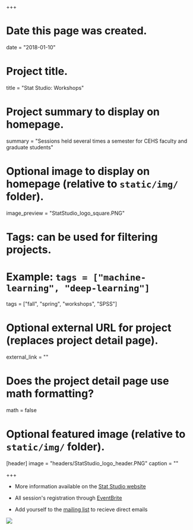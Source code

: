 +++
# Date this page was created.
date = "2018-01-10"

# Project title.
title = "Stat Studio: Workshops"

# Project summary to display on homepage.
summary = "Sessions held several times a semester for CEHS faculty and graduate students"

# Optional image to display on homepage (relative to `static/img/` folder).
image_preview = "StatStudio_logo_square.PNG"

# Tags: can be used for filtering projects.
# Example: `tags = ["machine-learning", "deep-learning"]`
tags = ["fall", "spring", "workshops", "SPSS"]

# Optional external URL for project (replaces project detail page).
external_link = ""

# Does the project detail page use math formatting?
math = false

# Optional featured image (relative to `static/img/` folder).
[header]
image = "headers/StatStudio_logo_header.PNG"
caption = ""

+++


- More information available on the [Stat Studio website](https://cehs.usu.edu/research/statstudio/workshops)

- All session's registration through [EventBrite](https://www.eventbrite.com/o/usu-cehs-statistical-consulting-studio-13278759178)

- Add yourself to the [mailing list](https://lists.usu.edu/wws/info/statstudio) to recieve direct emails

![](https://cehs.usu.edu/research/statstudio/images/spring-2018_schedule.jpg)

